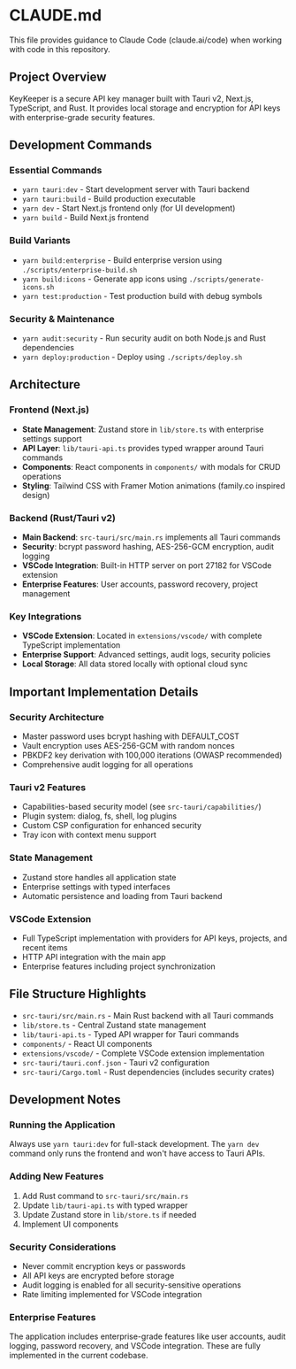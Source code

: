 # CLAUDE.md

This file provides guidance to Claude Code (claude.ai/code) when working with code in this repository.

## Project Overview

KeyKeeper is a secure API key manager built with Tauri v2, Next.js, TypeScript, and Rust. It provides local storage and encryption for API keys with enterprise-grade security features.

## Development Commands

### Essential Commands
- `yarn tauri:dev` - Start development server with Tauri backend
- `yarn tauri:build` - Build production executable  
- `yarn dev` - Start Next.js frontend only (for UI development)
- `yarn build` - Build Next.js frontend

### Build Variants
- `yarn build:enterprise` - Build enterprise version using `./scripts/enterprise-build.sh`
- `yarn build:icons` - Generate app icons using `./scripts/generate-icons.sh`
- `yarn test:production` - Test production build with debug symbols

### Security & Maintenance
- `yarn audit:security` - Run security audit on both Node.js and Rust dependencies
- `yarn deploy:production` - Deploy using `./scripts/deploy.sh`

## Architecture

### Frontend (Next.js)
- **State Management**: Zustand store in `lib/store.ts` with enterprise settings support
- **API Layer**: `lib/tauri-api.ts` provides typed wrapper around Tauri commands
- **Components**: React components in `components/` with modals for CRUD operations
- **Styling**: Tailwind CSS with Framer Motion animations (family.co inspired design)

### Backend (Rust/Tauri v2)
- **Main Backend**: `src-tauri/src/main.rs` implements all Tauri commands
- **Security**: bcrypt password hashing, AES-256-GCM encryption, audit logging
- **VSCode Integration**: Built-in HTTP server on port 27182 for VSCode extension
- **Enterprise Features**: User accounts, password recovery, project management

### Key Integrations
- **VSCode Extension**: Located in `extensions/vscode/` with complete TypeScript implementation
- **Enterprise Support**: Advanced settings, audit logs, security policies
- **Local Storage**: All data stored locally with optional cloud sync

## Important Implementation Details

### Security Architecture
- Master password uses bcrypt hashing with DEFAULT_COST
- Vault encryption uses AES-256-GCM with random nonces
- PBKDF2 key derivation with 100,000 iterations (OWASP recommended)
- Comprehensive audit logging for all operations

### Tauri v2 Features
- Capabilities-based security model (see `src-tauri/capabilities/`)
- Plugin system: dialog, fs, shell, log plugins
- Custom CSP configuration for enhanced security
- Tray icon with context menu support

### State Management
- Zustand store handles all application state
- Enterprise settings with typed interfaces
- Automatic persistence and loading from Tauri backend

### VSCode Extension
- Full TypeScript implementation with providers for API keys, projects, and recent items
- HTTP API integration with the main app
- Enterprise features including project synchronization

## File Structure Highlights

- `src-tauri/src/main.rs` - Main Rust backend with all Tauri commands
- `lib/store.ts` - Central Zustand state management
- `lib/tauri-api.ts` - Typed API wrapper for Tauri commands
- `components/` - React UI components
- `extensions/vscode/` - Complete VSCode extension implementation
- `src-tauri/tauri.conf.json` - Tauri v2 configuration
- `src-tauri/Cargo.toml` - Rust dependencies (includes security crates)

## Development Notes

### Running the Application
Always use `yarn tauri:dev` for full-stack development. The `yarn dev` command only runs the frontend and won't have access to Tauri APIs.

### Adding New Features
1. Add Rust command to `src-tauri/src/main.rs`
2. Update `lib/tauri-api.ts` with typed wrapper
3. Update Zustand store in `lib/store.ts` if needed
4. Implement UI components

### Security Considerations
- Never commit encryption keys or passwords
- All API keys are encrypted before storage
- Audit logging is enabled for all security-sensitive operations
- Rate limiting implemented for VSCode integration

### Enterprise Features
The application includes enterprise-grade features like user accounts, audit logging, password recovery, and VSCode integration. These are fully implemented in the current codebase.